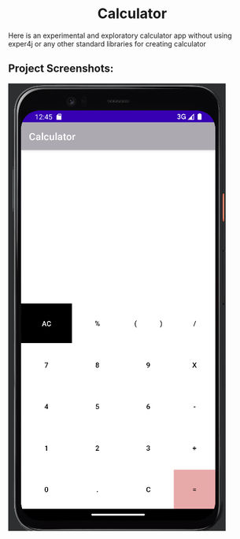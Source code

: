 <h1 align="center" id="title">Calculator</h1>

<p align="center">

<p id="description">Here is an experimental and exploratory calculator app without using exper4j or any other standard libraries for creating calculator</p>

<h2>Project Screenshots:</h2>

<img src="https://github.com/ShashidharM0118/Calculator/blob/master/calcy.png?raw=true" alt="project-screenshot"/>
